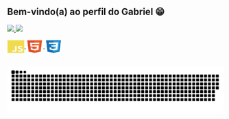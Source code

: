 ## Bem-vindo(a) ao perfil do Gabriel 😁

 <div>
   <a href="https://github.com/BUEL171">
  <img height="180em" src="https://github-readme-stats.vercel.app/api?username=BUEL171&show_icons=true&theme=tokyonight&include_all_commits=true&count_private=true"/>
  <img height="180em" src="https://github-readme-stats.vercel.app/api/top-langs/?username=BUEL171&layout=compact&langs_count=6&theme=tokyonight"/>

</div>
<div style="display: inline_block"><br>
  <img align="center" alt="Js" height="30" width="40" src="https://raw.githubusercontent.com/devicons/devicon/master/icons/javascript/javascript-plain.svg">
  <img align="center" alt="HTML" height="30" width="40" src="https://raw.githubusercontent.com/devicons/devicon/master/icons/html5/html5-original.svg">
  <img align="center" alt="CSS" height="30" width="40" src="https://raw.githubusercontent.com/devicons/devicon/master/icons/css3/css3-original.svg">
</div>
 
 <br>
 
 
<div>
  
![Snake animation](https://github.com/BUEL171/BUEL171/blob/output/github-contribution-grid-snake.svg)

</div>
